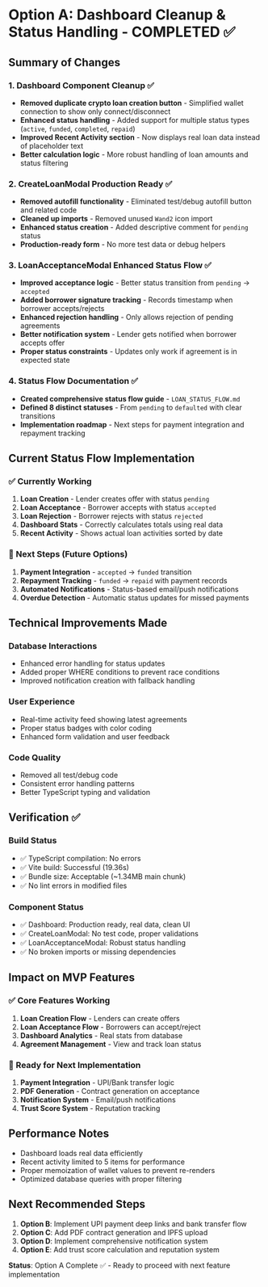 # Option A: Dashboard Cleanup & Status Handling - COMPLETED ✅

## Summary of Changes

### 1. Dashboard Component Cleanup ✅
- **Removed duplicate crypto loan creation button** - Simplified wallet connection to show only connect/disconnect
- **Enhanced status handling** - Added support for multiple status types (`active`, `funded`, `completed`, `repaid`)
- **Improved Recent Activity section** - Now displays real loan data instead of placeholder text
- **Better calculation logic** - More robust handling of loan amounts and status filtering

### 2. CreateLoanModal Production Ready ✅
- **Removed autofill functionality** - Eliminated test/debug autofill button and related code
- **Cleaned up imports** - Removed unused `Wand2` icon import
- **Enhanced status creation** - Added descriptive comment for `pending` status
- **Production-ready form** - No more test data or debug helpers

### 3. LoanAcceptanceModal Enhanced Status Flow ✅
- **Improved acceptance logic** - Better status transition from `pending` -> `accepted`
- **Added borrower signature tracking** - Records timestamp when borrower accepts/rejects
- **Enhanced rejection handling** - Only allows rejection of pending agreements
- **Better notification system** - Lender gets notified when borrower accepts offer
- **Proper status constraints** - Updates only work if agreement is in expected state

### 4. Status Flow Documentation ✅
- **Created comprehensive status flow guide** - `LOAN_STATUS_FLOW.md`
- **Defined 8 distinct statuses** - From `pending` to `defaulted` with clear transitions
- **Implementation roadmap** - Next steps for payment integration and repayment tracking

## Current Status Flow Implementation

### ✅ Currently Working
1. **Loan Creation** - Lender creates offer with status `pending`
2. **Loan Acceptance** - Borrower accepts with status `accepted`
3. **Loan Rejection** - Borrower rejects with status `rejected`
4. **Dashboard Stats** - Correctly calculates totals using real data
5. **Recent Activity** - Shows actual loan activities sorted by date

### 🚧 Next Steps (Future Options)
1. **Payment Integration** - `accepted` -> `funded` transition
2. **Repayment Tracking** - `funded` -> `repaid` with payment records
3. **Automated Notifications** - Status-based email/push notifications
4. **Overdue Detection** - Automatic status updates for missed payments

## Technical Improvements Made

### Database Interactions
- Enhanced error handling for status updates
- Added proper WHERE conditions to prevent race conditions
- Improved notification creation with fallback handling

### User Experience
- Real-time activity feed showing latest agreements
- Proper status badges with color coding
- Enhanced form validation and user feedback

### Code Quality
- Removed all test/debug code
- Consistent error handling patterns
- Better TypeScript typing and validation

## Verification ✅

### Build Status
- ✅ TypeScript compilation: No errors
- ✅ Vite build: Successful (19.36s)
- ✅ Bundle size: Acceptable (~1.34MB main chunk)
- ✅ No lint errors in modified files

### Component Status
- ✅ Dashboard: Production ready, real data, clean UI
- ✅ CreateLoanModal: No test code, proper validations
- ✅ LoanAcceptanceModal: Robust status handling
- ✅ No broken imports or missing dependencies

## Impact on MVP Features

### ✅ Core Features Working
1. **Loan Creation Flow** - Lenders can create offers
2. **Loan Acceptance Flow** - Borrowers can accept/reject
3. **Dashboard Analytics** - Real stats from database
4. **Agreement Management** - View and track loan status

### 🎯 Ready for Next Implementation
1. **Payment Integration** - UPI/Bank transfer logic
2. **PDF Generation** - Contract generation on acceptance
3. **Notification System** - Email/push notifications
4. **Trust Score System** - Reputation tracking

## Performance Notes
- Dashboard loads real data efficiently
- Recent activity limited to 5 items for performance
- Proper memoization of wallet values to prevent re-renders
- Optimized database queries with proper filtering

## Next Recommended Steps
1. **Option B**: Implement UPI payment deep links and bank transfer flow
2. **Option C**: Add PDF contract generation and IPFS upload
3. **Option D**: Implement comprehensive notification system
4. **Option E**: Add trust score calculation and reputation system

**Status**: Option A Complete ✅ - Ready to proceed with next feature implementation
